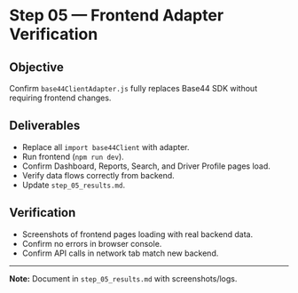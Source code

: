# Step 05 — Frontend Adapter Verification

## Objective
Confirm `base44ClientAdapter.js` fully replaces Base44 SDK without requiring frontend changes.

## Deliverables
- Replace all `import base44Client` with adapter.
- Run frontend (`npm run dev`).
- Confirm Dashboard, Reports, Search, and Driver Profile pages load.
- Verify data flows correctly from backend.
- Update `step_05_results.md`.

## Verification
- Screenshots of frontend pages loading with real backend data.
- Confirm no errors in browser console.
- Confirm API calls in network tab match new backend.

---
**Note:** Document in `step_05_results.md` with screenshots/logs.
